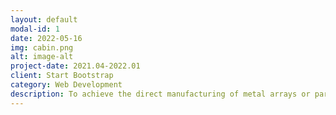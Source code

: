 ```yaml
---
layout: default
modal-id: 1
date: 2022-05-16
img: cabin.png
alt: image-alt
project-date: 2021.04-2022.01
client: Start Bootstrap
category: Web Development
description: To achieve the direct manufacturing of metal arrays or parts in micron-scale such as THz metamaterials, the laser-induced forward transfer (LIFT) technique was developed by our group with the cooperation of the laser manufacturing group in University of Twente. This is also the theme of my master's thesis. I have independently finished the device setup of LIFT, investigation of Au micro-droplet ejection and deposition, and software development for LIFT 3D printing highly compressible micro helix. The research paper of this research is under transfer to the Journal of Manufacturing Processes. 
---
```

